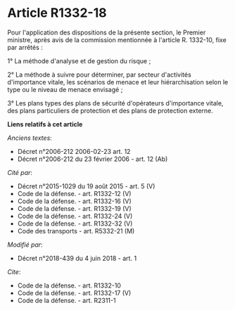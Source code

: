 # Article R1332-18

Pour l'application des dispositions de la présente section, le Premier ministre, après avis de la commission mentionnée à
l'article R. 1332-10, fixe par arrêtés :

1° La méthode d'analyse et de gestion du risque ;

2° La méthode à suivre pour déterminer, par secteur d'activités d'importance vitale, les scénarios de menace et leur
hiérarchisation selon le type ou le niveau de menace envisagé ;

3° Les plans types des plans de sécurité d'opérateurs d'importance vitale, des plans particuliers de protection et des plans
de protection externe.

**Liens relatifs à cet article**

_Anciens textes_:

  - Décret n°2006-212 2006-02-23 art. 12
  - Décret n°2006-212 du 23 février 2006 - art. 12 (Ab)

_Cité par_:

  - Décret n°2015-1029 du 19 août 2015 - art. 5 (V)
  - Code de la défense. - art. R1332-12 (V)
  - Code de la défense. - art. R1332-16 (V)
  - Code de la défense. - art. R1332-19 (V)
  - Code de la défense. - art. R1332-24 (V)
  - Code de la défense. - art. R1332-32 (V)
  - Code des transports - art. R5332-21 (M)

_Modifié par_:

  - Décret n°2018-439 du 4 juin 2018 - art. 1

_Cite_:

  - Code de la défense. - art. R1332-10
  - Code de la défense. - art. R1332-17 (V)
  - Code de la défense. - art. R2311-1

